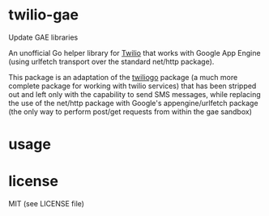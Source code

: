 # twilio-gae

Update GAE libraries 

An unofficial Go helper library for [Twilio](http://twilio.com) that works with Google App Engine (using urlfetch transport over the standard net/http package).

This package is an adaptation of the [twiliogo](https://github.com/carlosdp/twiliogo) package (a much more complete package for working with twilio services) that has been stripped out and left only with the capability to send SMS messages, while replacing the use of the net/http package with Google's appengine/urlfetch package (the only way to perform post/get requests from within the gae sandbox)


# usage

# license

MIT (see LICENSE file)
